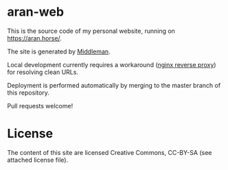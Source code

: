 # aran-web

This is the source code of my personal website, running on https://aran.horse/.

The site is generated by [Middleman](https://middlemanapp.com/).

Local development currently requires a workaround
([nginx reverse proxy](https://gist.github.com/arancaytar/a11b02bd6306bf6a62bd16e7e139b13b))
for resolving clean URLs.

Deployment is performed automatically by merging to the master branch of this repository.

Pull requests welcome!

# License

The content of this site are licensed Creative Commons, CC-BY-SA (see attached license file).
